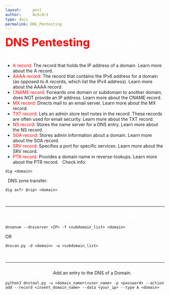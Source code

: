 ```yaml
---
layout:     post
author:     0x5c4r3
type: docs
permalink: DNS_Pentesting
---
```



<span style="font-size: 35px; color:red"><b>DNS Pentesting</b></span>
&nbsp;
<span style="font-size: 25px; color:white"><b>DNS Record Types</b></span>
- <span style="color:red">A record</span>: The record that holds the IP address of a domain. Learn more about the A record.
- <span style="color:red">AAAA record</span>: The record that contains the IPv6 address for a domain (as opposed to A records, which list the IPv4 address). Learn more about the AAAA record.
- <span style="color:red">CNAME record</span>: Forwards one domain or subdomain to another domain, does NOT provide an IP address. Learn more about the CNAME record.
- <span style="color:red">MX record</span>: Directs mail to an email server. Learn more about the MX record.
- <span style="color:red">TXT record</span>: Lets an admin store text notes in the record. These records are often used for email security. Learn more about the TXT record.
- <span style="color:red">NS record</span>: Stores the name server for a DNS entry. Learn more about the NS record.
- <span style="color:red">SOA record</span>: Stores admin information about a domain. Learn more about the SOA record.
- <span style="color:red">SRV record</span>: Specifies a port for specific services. Learn more about the SRV record.
- <span style="color:red">PTR record</span>: Provides a domain name in reverse-lookups. Learn more about the PTR record.
&nbsp;
Check info:
```shell
dig <domain>
```
&nbsp;
DNS zone transfer:
```shell
dig axfr @<ip> <domain>
```
&nbsp;

---
&nbsp;
<span style="font-size: 25px; color:white"><b>Subdomain Enumeration from DNS</b></span>
```shell
dnsenum --dnsserver <IP> -f <subdomain_list> <domain>
```
OR
```shell
dnscan.py -d <domain> -w <subdomain_list>
```
&nbsp;

---
&nbsp;
<span style="font-size: 25px; color:white"><b>Commands</b></span>
Add an entry to the DNS of a Domain.
```shell
python3 dnstool.py -u <domain_name>\<user_name> -p <password> --action add --record <invent_domain_name> --data <your_ip> --type A <domain>
```
